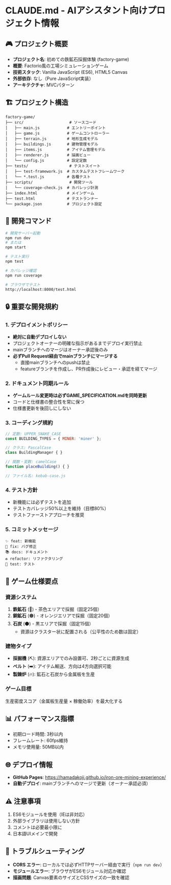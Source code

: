 # CLAUDE.md - AIアシスタント向けプロジェクト情報

## 🎮 プロジェクト概要
- **プロジェクト名**: 初めての鉄鉱石採掘体験 (factory-game)
- **概要**: Factorio風の工場シミュレーションゲーム
- **技術スタック**: Vanilla JavaScript (ES6), HTML5 Canvas
- **外部依存**: なし（Pure JavaScript実装）
- **アーキテクチャ**: MVCパターン

## 🏗️ プロジェクト構造
```
factory-game/
├── src/                    # ソースコード
│   ├── main.js            # エントリーポイント
│   ├── game.js            # ゲームコントローラー
│   ├── terrain.js         # 地形生成モデル
│   ├── buildings.js       # 建物管理モデル
│   ├── items.js           # アイテム管理モデル
│   ├── renderer.js        # 描画ビュー
│   └── config.js          # 設定定数
├── tests/                  # テストスイート
│   ├── test-framework.js  # カスタムテストフレームワーク
│   └── *.test.js          # 各種テスト
├── scripts/                # 開発ツール
│   └── coverage-check.js  # カバレッジ計測
├── index.html             # メインゲーム
├── test.html              # テストランナー
└── package.json           # プロジェクト設定
```

## 🚀 開発コマンド
```bash
# 開発サーバー起動
npm run dev
# または
npm start

# テスト実行
npm test

# カバレッジ確認
npm run coverage

# ブラウザでテスト
http://localhost:8000/test.html
```

## 🔒 重要な開発規約

### 1. デプロイメントポリシー
- **絶対に自動デプロイしない**
- プロジェクトオーナーの明確な指示があるまでデプロイ実行禁止
- mainブランチへのマージはオーナー承認後のみ
- **必ずPull Request経由でmainブランチにマージする**
  - 直接mainブランチへのpushは禁止
  - featureブランチを作成し、PR作成後にレビュー・承認を経てマージ

### 2. ドキュメント同期ルール
- **ゲームルール変更時は必ずGAME_SPECIFICATION.mdを同時更新**
- コードと仕様書の整合性を常に保つ
- 仕様書更新を後回しにしない

### 3. コーディング規約
```javascript
// 定数: UPPER_SNAKE_CASE
const BUILDING_TYPES = { MINER: 'miner' };

// クラス: PascalCase
class BuildingManager { }

// 関数・変数: camelCase
function placeBuilding() { }

// ファイル名: kebab-case.js
```

### 4. テスト方針
- 新機能には必ずテストを追加
- テストカバレッジ50%以上を維持（目標80%）
- テストファーストアプローチを推奨

### 5. コミットメッセージ
```
✨ feat: 新機能
🐛 fix: バグ修正
📚 docs: ドキュメント
♻️ refactor: リファクタリング
🧪 test: テスト
```

## 🎯 ゲーム仕様要点

### 資源システム
1. **鉄鉱石** (🔩) - 茶色エリアで採掘（固定25個）
2. **銅鉱石** (🟠) - オレンジエリアで採掘（固定20個）
3. **石炭** (⚫) - 黒エリアで採掘（固定15個）
   - 資源はクラスター状に配置される（公平性のため数は固定）

### 建物タイプ
- **採掘機** (⛏️): 資源エリアでのみ設置可、2秒ごとに資源生成
- **ベルト** (➡️): アイテム輸送、方向は4方向選択可能
- **製錬炉** (🔥): 鉱石と石炭から金属板を生産

### ゲーム目標
生産密度スコア（金属板生産量 × 稼働効率）を最大化する

## 📊 パフォーマンス指標
- 初期ロード時間: 3秒以内
- フレームレート: 60fps維持
- メモリ使用量: 50MB以内

## 🌐 デプロイ情報
- **GitHub Pages**: https://hamadakoji.github.io/iron-ore-mining-experience/
- **自動デプロイ**: mainブランチへのマージで更新（オーナー承認必須）

## ⚠️ 注意事項
1. ES6モジュールを使用（IEは非対応）
2. 外部ライブラリは使用しない方針
3. コメントは必要最小限に
4. 日本語UIメインで開発

## 🔧 トラブルシューティング
- **CORS エラー**: ローカルでは必ずHTTPサーバー経由で実行（`npm run dev`）
- **モジュールエラー**: ブラウザがES6モジュール対応か確認
- **描画問題**: Canvas要素のサイズとCSSサイズの一致を確認